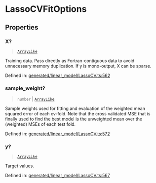 # LassoCVFitOptions

## Properties

### X?

> [`ArrayLike`](../types/ArrayLike.md)

Training data. Pass directly as Fortran-contiguous data to avoid unnecessary memory duplication. If y is mono-output, X can be sparse.

Defined in:  [generated/linear\_model/LassoCV.ts:562](https://github.com/transitive-bullshit/scikit-learn-ts/blob/122b3c0/packages/sklearn/src/generated/linear_model/LassoCV.ts#L562)

### sample\_weight?

> `number` \| [`ArrayLike`](../types/ArrayLike.md)

Sample weights used for fitting and evaluation of the weighted mean squared error of each cv-fold. Note that the cross validated MSE that is finally used to find the best model is the unweighted mean over the (weighted) MSEs of each test fold.

Defined in:  [generated/linear\_model/LassoCV.ts:572](https://github.com/transitive-bullshit/scikit-learn-ts/blob/122b3c0/packages/sklearn/src/generated/linear_model/LassoCV.ts#L572)

### y?

> [`ArrayLike`](../types/ArrayLike.md)

Target values.

Defined in:  [generated/linear\_model/LassoCV.ts:567](https://github.com/transitive-bullshit/scikit-learn-ts/blob/122b3c0/packages/sklearn/src/generated/linear_model/LassoCV.ts#L567)
